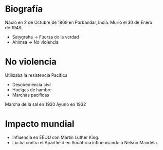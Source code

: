 # Biografía
Nació en 2 de Octubre de 1869 en Porbandar, India. 
Murió el 30 de Enero de 1948.

- Satygraha -> Fuerza de la verdad
- Ahimsa -> No violencia
# No violencia
Utilizaba la resistencia Pacifica
- Desobediencia civil
- Huelgas de hambre
- Marchas pacíficas

Marcha de la sal en 1930
Ayuno en 1932

# Impacto mundial
- Influencia en EEUU con Martin Luther King.
- Lucha contra el Apartheid en Sudáfrica influenciando a Nelson Mandela.


